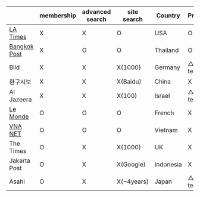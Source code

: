 |        |**membership**|**advanced search**|**site search**|Country|Progress|
|--------|--------------|-------------------|---------------|-------|--------|
|[LA Times](https://www.latimes.com/search?q=korea&s=1&p=1)|X|X|O|USA|O|
|[Bangkok Post](https://search.bangkokpost.com/search/result?category=all&&q=korea)|X|O|O|Thailand|O|
|Bild|X|X|X(1000)|Germany|△(need test)|
|환구시보|X|X|X(Baidu)|China|X|
|Al Jazeera|X|X|X(100)|Israel|△(need test)|
|[Le Monde](https://www.lemonde.fr/recherche/?search_keywords=cor%C3%A9e&start_at=19/12/1944&end_at=13/08/2021&search_sort=date_asc&page=1)|O|O|O|French|X|
|[VNA NET](https://vnanet.vn/en/search/?keyword=korea&createdstart=2010-01-01&createdend=2020-12-31&qcode=1)|O|O|O|Vietnam|X|
|The Times|O|X|X(1000)|UK|X|
|Jakarta Post|O|X|X(Google)|Indonesia|X|
|Asahi|O|X|X(~4years)|Japan|△(need test)|
